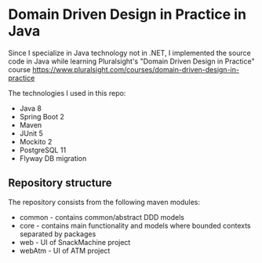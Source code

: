 # Domain Driven Design in Practice in Java

Since I specialize in Java technology not in .NET, I implemented the source code 
in Java while learning Pluralsight's "Domain Driven Design in Practice" course https://www.pluralsight.com/courses/domain-driven-design-in-practice

The technologies I used in this repo:
- Java 8
- Spring Boot 2
- Maven
- JUnit 5
- Mockito 2
- PostgreSQL 11
- Flyway DB migration

Repository structure
---
The repository consists from the following maven modules:
- common - contains common/abstract DDD models
- core - contains main functionality and models where bounded contexts separated by packages
- web - UI of SnackMachine project
- webAtm - UI of ATM project
